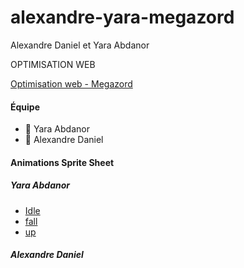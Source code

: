 # alexandre-yara-megazord

Alexandre Daniel et Yara Abdanor

OPTIMISATION WEB

[Optimisation web - Megazord](https://smnarnold.com/projets/megazord)

<h4>Équipe</h4>

- 🔴 Yara Abdanor
- 🔵 Alexandre Daniel

<h4>Animations Sprite Sheet</h4>

<h5>Yara Abdanor</h5>

- [Idle](https://codepen.io/Yarata/pen/KKZxzPE)
- [fall](https://codepen.io/Yarata/pen/JjMaVMg)
- [up](https://codepen.io/Yarata/pen/MWrqRZZ)

<h5>Alexandre Daniel</h5>

